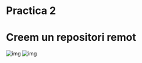 # Practica 2
# Creem un repositori remot

![img](https://i.imgur.com/NFSjRSH.png)
![img](https://i.imgur.com/01oquat.png)
